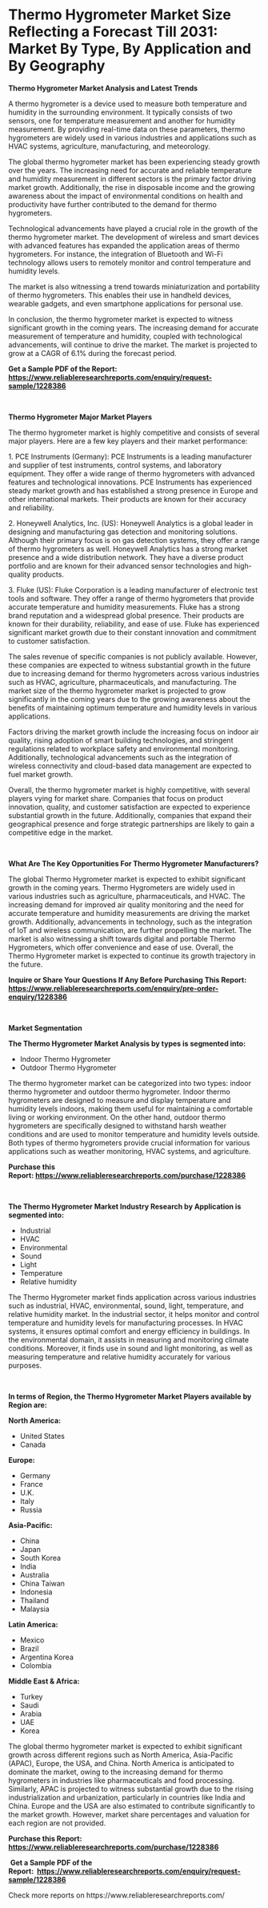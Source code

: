 <p><h1>Thermo Hygrometer Market Size Reflecting a Forecast Till 2031: Market By Type, By Application and By Geography</h1></p><p><strong>Thermo Hygrometer Market Analysis and Latest Trends</strong></p>
<p><p>A thermo hygrometer is a device used to measure both temperature and humidity in the surrounding environment. It typically consists of two sensors, one for temperature measurement and another for humidity measurement. By providing real-time data on these parameters, thermo hygrometers are widely used in various industries and applications such as HVAC systems, agriculture, manufacturing, and meteorology.</p><p>The global thermo hygrometer market has been experiencing steady growth over the years. The increasing need for accurate and reliable temperature and humidity measurement in different sectors is the primary factor driving market growth. Additionally, the rise in disposable income and the growing awareness about the impact of environmental conditions on health and productivity have further contributed to the demand for thermo hygrometers.</p><p>Technological advancements have played a crucial role in the growth of the thermo hygrometer market. The development of wireless and smart devices with advanced features has expanded the application areas of thermo hygrometers. For instance, the integration of Bluetooth and Wi-Fi technology allows users to remotely monitor and control temperature and humidity levels.</p><p>The market is also witnessing a trend towards miniaturization and portability of thermo hygrometers. This enables their use in handheld devices, wearable gadgets, and even smartphone applications for personal use.</p><p>In conclusion, the thermo hygrometer market is expected to witness significant growth in the coming years. The increasing demand for accurate measurement of temperature and humidity, coupled with technological advancements, will continue to drive the market. The market is projected to grow at a CAGR of 6.1% during the forecast period.</p></p>
<p><strong>Get a Sample PDF of the Report:&nbsp; <a href="https://www.reliableresearchreports.com/enquiry/request-sample/1228386">https://www.reliableresearchreports.com/enquiry/request-sample/1228386</a></strong></p>
<p>&nbsp;</p>
<p><strong>Thermo Hygrometer Major Market Players</strong></p>
<p><p>The thermo hygrometer market is highly competitive and consists of several major players. Here are a few key players and their market performance:</p><p>1. PCE Instruments (Germany): PCE Instruments is a leading manufacturer and supplier of test instruments, control systems, and laboratory equipment. They offer a wide range of thermo hygrometers with advanced features and technological innovations. PCE Instruments has experienced steady market growth and has established a strong presence in Europe and other international markets. Their products are known for their accuracy and reliability.</p><p>2. Honeywell Analytics, Inc. (US): Honeywell Analytics is a global leader in designing and manufacturing gas detection and monitoring solutions. Although their primary focus is on gas detection systems, they offer a range of thermo hygrometers as well. Honeywell Analytics has a strong market presence and a wide distribution network. They have a diverse product portfolio and are known for their advanced sensor technologies and high-quality products.</p><p>3. Fluke (US): Fluke Corporation is a leading manufacturer of electronic test tools and software. They offer a range of thermo hygrometers that provide accurate temperature and humidity measurements. Fluke has a strong brand reputation and a widespread global presence. Their products are known for their durability, reliability, and ease of use. Fluke has experienced significant market growth due to their constant innovation and commitment to customer satisfaction.</p><p>The sales revenue of specific companies is not publicly available. However, these companies are expected to witness substantial growth in the future due to increasing demand for thermo hygrometers across various industries such as HVAC, agriculture, pharmaceuticals, and manufacturing. The market size of the thermo hygrometer market is projected to grow significantly in the coming years due to the growing awareness about the benefits of maintaining optimum temperature and humidity levels in various applications.</p><p>Factors driving the market growth include the increasing focus on indoor air quality, rising adoption of smart building technologies, and stringent regulations related to workplace safety and environmental monitoring. Additionally, technological advancements such as the integration of wireless connectivity and cloud-based data management are expected to fuel market growth.</p><p>Overall, the thermo hygrometer market is highly competitive, with several players vying for market share. Companies that focus on product innovation, quality, and customer satisfaction are expected to experience substantial growth in the future. Additionally, companies that expand their geographical presence and forge strategic partnerships are likely to gain a competitive edge in the market.</p></p>
<p>&nbsp;</p>
<p><strong>What Are The Key Opportunities For Thermo Hygrometer Manufacturers?</strong></p>
<p><p>The global Thermo Hygrometer market is expected to exhibit significant growth in the coming years. Thermo Hygrometers are widely used in various industries such as agriculture, pharmaceuticals, and HVAC. The increasing demand for improved air quality monitoring and the need for accurate temperature and humidity measurements are driving the market growth. Additionally, advancements in technology, such as the integration of IoT and wireless communication, are further propelling the market. The market is also witnessing a shift towards digital and portable Thermo Hygrometers, which offer convenience and ease of use. Overall, the Thermo Hygrometer market is expected to continue its growth trajectory in the future.</p></p>
<p><strong>Inquire or Share Your Questions If Any Before Purchasing This Report: <a href="https://www.reliableresearchreports.com/enquiry/pre-order-enquiry/1228386">https://www.reliableresearchreports.com/enquiry/pre-order-enquiry/1228386</a></strong></p>
<p>&nbsp;</p>
<p><strong>Market Segmentation</strong></p>
<p><strong>The Thermo Hygrometer Market Analysis by types is segmented into:</strong></p>
<p><ul><li>Indoor Thermo Hygrometer</li><li>Outdoor Thermo Hygrometer</li></ul></p>
<p><p>The thermo hygrometer market can be categorized into two types: indoor thermo hygrometer and outdoor thermo hygrometer. Indoor thermo hygrometers are designed to measure and display temperature and humidity levels indoors, making them useful for maintaining a comfortable living or working environment. On the other hand, outdoor thermo hygrometers are specifically designed to withstand harsh weather conditions and are used to monitor temperature and humidity levels outside. Both types of thermo hygrometers provide crucial information for various applications such as weather monitoring, HVAC systems, and agriculture.</p></p>
<p><strong>Purchase this Report:&nbsp;<a href="https://www.reliableresearchreports.com/purchase/1228386">https://www.reliableresearchreports.com/purchase/1228386</a></strong></p>
<p>&nbsp;</p>
<p><strong>The Thermo Hygrometer Market Industry Research by Application is segmented into:</strong></p>
<p><ul><li>Industrial</li><li>HVAC</li><li>Environmental</li><li>Sound</li><li>Light</li><li>Temperature</li><li>Relative humidity</li></ul></p>
<p><p>The Thermo Hygrometer market finds application across various industries such as industrial, HVAC, environmental, sound, light, temperature, and relative humidity market. In the industrial sector, it helps monitor and control temperature and humidity levels for manufacturing processes. In HVAC systems, it ensures optimal comfort and energy efficiency in buildings. In the environmental domain, it assists in measuring and monitoring climate conditions. Moreover, it finds use in sound and light monitoring, as well as measuring temperature and relative humidity accurately for various purposes.</p></p>
<p>&nbsp;</p>
<p><strong>In terms of Region, the Thermo Hygrometer Market Players available by Region are:</strong></p>
<p>
    <p> <strong> North America: </strong>
        <ul>
            <li>United States</li>
            <li>Canada</li>
        </ul>
        </p> 
    <p> <strong> Europe: </strong>
        <ul>
            <li>Germany</li>
            <li>France</li>
            <li>U.K.</li>
            <li>Italy</li>
            <li>Russia</li>
        </ul>
        </p> 
    <p> <strong> Asia-Pacific: </strong>
        <ul>
            <li>China</li>
            <li>Japan</li>
            <li>South Korea</li>
            <li>India</li>
            <li>Australia</li>
            <li>China Taiwan</li>
            <li>Indonesia</li>
            <li>Thailand</li>
            <li>Malaysia</li>
        </ul>
        </p> 
    <p> <strong> Latin America: </strong>
        <ul>
            <li>Mexico</li>
            <li>Brazil</li>
            <li>Argentina Korea</li>
            <li>Colombia</li>
        </ul>
        </p> 
    <p> <strong> Middle East & Africa: </strong>
        <ul>
            <li>Turkey</li>
            <li>Saudi</li>
            <li>Arabia</li>
            <li>UAE</li>
            <li>Korea</li>
        </ul>
    </p>
    </p>
<p><p>The global thermo hygrometer market is expected to exhibit significant growth across different regions such as North America, Asia-Pacific (APAC), Europe, the USA, and China. North America is anticipated to dominate the market, owing to the increasing demand for thermo hygrometers in industries like pharmaceuticals and food processing. Similarly, APAC is projected to witness substantial growth due to the rising industrialization and urbanization, particularly in countries like India and China. Europe and the USA are also estimated to contribute significantly to the market growth. However, market share percentages and valuation for each region are not provided.</p></p>
<p><strong>Purchase this Report: <a href="https://www.reliableresearchreports.com/purchase/1228386">https://www.reliableresearchreports.com/purchase/1228386</a></strong></p>
<p>&nbsp;<strong>Get a Sample PDF of the Report:&nbsp;&nbsp;<a href="https://www.reliableresearchreports.com/enquiry/request-sample/1228386">https://www.reliableresearchreports.com/enquiry/request-sample/1228386</a></strong></p>
<p><strong></strong></p>
<p>Check more reports on https://www.reliableresearchreports.com/</p>